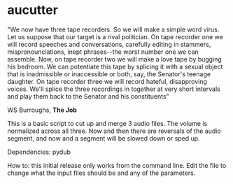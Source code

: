 # aucutter
"We now have three tape recorders. So we will make a simple word virus. Let us suppose that our target is a rival politician. On tape recorder one we will record speeches and conversations, carefully editing in stammers, mispronounciations, inept phrases--the worst number one we can assemble. Now, on tape recorder two we will make a love tape by bugging his bedroom. We can potentiate this tape by splicing it with a sexual object that is inadmissible or inaccessible or both, say, the Senator's teenage daughter. On tape recorder three we will record hateful, disapproving voices. We'll splice the three recordings in together at very short intervals and play them back to the Senator and his constituents"

WS Burroughs, **The Job**

This is a basic script to cut up and merge 3 audio files. The volume is normalized across all three. Now and then there are reversals of the audio segment, and now and a segment will be slowed down or sped up.

Dependencies: pydub

How to: this initial release only works from the command line. Edit the file to change what the input files should be and any of the parameters.
